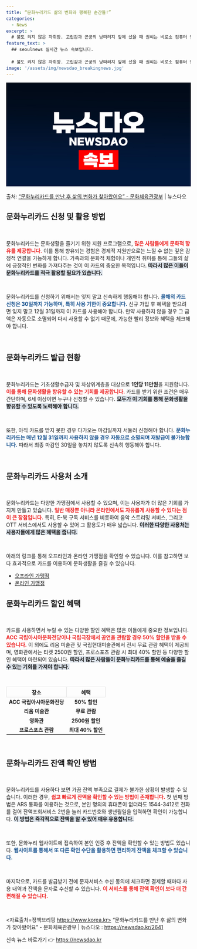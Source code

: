 ```yaml
---
title: “문화누리카드 삶의 변화와 행복한 순간들!”
categories:
  - News
excerpt: >
  # 불도 켜지 않은 자취방. 고립감과 곤궁의 낭떠러지 앞에 섰을 때 권씨는 비로소 컴퓨터 앞에 앉았다. 자신…
feature_text: >
  ## seoulnews 실시간 뉴스 속보입니다.

  # 불도 켜지 않은 자취방. 고립감과 곤궁의 낭떠러지 앞에 섰을 때 권씨는 비로소 컴퓨터 앞에 앉았다. 자신…
image: '/assets/img/newsdao_breakingnews.jpg'
---
```


![뉴스다오 속보](/assets/img/newsdao_breakingnews.jpg)

<p>출처: <a href="https://newsdao.kr/2641" rel="dofollow">“문화누리카드를 만난 후 삶의 변화가 찾아왔어요” - 문화체육관광부</a> | 뉴스다오</p>

<h2 data-ke-size="size26">문화누리카드 신청 및 활용 방법</h2>

<p data-ke-size="size16">&nbsp;</p>

문화누리카드는 문화생활을 즐기기 위한 지원 프로그램으로, <b><span style="color: #ee2323;">많은 사람들에게 문화적 향유를 제공합니다.</span></b> 이를 통해 향유되는 경험은 경제적 지원만으로는 느낄 수 없는 깊은 감정적 연결을 가능하게 합니다. 가족과의 문화적 체험이나 개인적 취미를 통해 그들의 삶에 긍정적인 변화를 가져다주는 것이 이 카드의 중요한 목적입니다. <b><span style="background-color: #21538527;">따라서 많은 이들이 문화누리카드를 적극 활용할 필요가 있습니다.</span></b>

<p data-ke-size="size16">&nbsp;</p>

문화누리카드를 신청하기 위해서는 잊지 말고 신속하게 행동해야 합니다. <b><span style="color: #1a5490;">올해의 카드 신청은 30일까지 가능하며, 특히 사용 기한이 중요합니다.</span></b> 신규 가입 후 혜택을 받으려면 잊지 말고 12월 31일까지 이 카드를 사용해야 합니다. 만약 사용하지 않을 경우 그 금액은 자동으로 소멸되어 다시 사용할 수 없기 때문에, 가능한 빨리 정보와 혜택을 체크해야 합니다.

<p data-ke-size="size16">&nbsp;</p>

<h2 data-ke-size="size26">문화누리카드 발급 현황</h2>

<p data-ke-size="size16">&nbsp;</p>

문화누리카드는 기초생활수급자 및 차상위계층을 대상으로 **1인당 11만원**을 지원합니다. <b><span style="color: #ee2323;">이를 통해 문화생활을 향유할 수 있는 기회를 제공합니다.</span></b> 카드를 받기 위한 조건은 매우 간단하며, 6세 이상이면 누구나 신청할 수 있습니다. <b><span style="background-color: #21538527;">모두가 이 기회를 통해 문화생활을 향유할 수 있도록 노력해야 합니다.</span></b>

<p data-ke-size="size16">&nbsp;</p>

또한, 아직 카드를 받지 못한 경우 다가오는 마감일까지 서둘러 신청해야 합니다. <b><span style="color: #1a5490;">문화누리카드는 매년 12월 31일까지 사용하지 않을 경우 자동으로 소멸되며 재발급이 불가능합니다.</span></b> 따라서 최종 마감인 30일을 놓치지 않도록 신속히 행동해야 합니다.

<p data-ke-size="size16">&nbsp;</p>

<h2 data-ke-size="size26">문화누리카드 사용처 소개</h2>

<p data-ke-size="size16">&nbsp;</p>

문화누리카드는 다양한 가맹점에서 사용할 수 있으며, 이는 사용자가 더 많은 기회를 가지게 만들고 있습니다. <b><span style="color: #ee2323;">일반 매장뿐 아니라 온라인에서도 자유롭게 사용할 수 있다는 점이 큰 장점입니다.</span></b> 특히, E-북 구독 서비스를 비롯하여 음악 스트리밍 서비스, 그리고 OTT 서비스에서도 사용할 수 있어 그 활용도가 매우 넓습니다. <b><span style="background-color: #21538527;">이러한 다양한 사용처는 사용자들에게 많은 혜택을 줍니다.</span></b>

<p data-ke-size="size16">&nbsp;</p>

아래의 링크를 통해 오프라인과 온라인 가맹점을 확인할 수 있습니다. 이를 참고하면 보다 효과적으로 카드를 이용하여 문화생활을 즐길 수 있습니다. 

<ul>
    <li><a href="https://www.mnuri.kr/useOfCard/offlineMerchants.do">오프라인 가맹점</a></li>
    <li><a href="https://www.mnuri.kr/useOfCard/onlineMerchants.do">온라인 가맹점</a></li>
</ul>

<h2 data-ke-size="size26">문화누리카드 할인 혜택</h2>

<p data-ke-size="size16">&nbsp;</p>

카드를 사용하면서 누릴 수 있는 다양한 할인 혜택은 많은 이들에게 중요한 정보입니다. <b><span style="color: #ee2323;">ACC 국립아시아문화전당이나 국립극장에서 공연을 관람할 경우 50% 할인을 받을 수 있습니다.</span></b> 이 외에도 리움 미술관 및 국립현대미술관에서 전시 무료 관람 혜택이 제공되며, 영화관에서는 티켓 2500원 할인, 프로스포츠 관람 시 최대 40% 할인 등 다양한 할인 혜택이 마련되어 있습니다. <b><span style="background-color: #21538527;">따라서 많은 사람들이 문화누리카드를 통해 예술을 즐길 수 있는 기회를 가져야 합니다.</span></b>

<p data-ke-size="size16">&nbsp;</p>

<table style="width:100%; border-collapse: collapse;">
    <thead>
        <tr>
            <th style="text-align: center; border: 1px solid #dddddd;">장소</th>
            <th style="text-align: center; border: 1px solid #dddddd;">혜택</th>
        </tr>
    </thead>
    <tbody>
        <tr>
            <td style="text-align: center; height: 17px;"><b>ACC 국립아시아문화전당</b></td>
            <td style="text-align: center; height: 17px;"><b>50% 할인</b></td>
        </tr>
        <tr>
            <td style="text-align: center; height: 17px;"><b>리움 미술관</b></td>
            <td style="text-align: center; height: 17px;"><b>무료 관람</b></td>
        </tr>
        <tr>
            <td style="text-align: center; height: 17px;"><b>영화관</b></td>
            <td style="text-align: center; height: 17px;"><b>2500원 할인</b></td>
        </tr>
        <tr>
            <td style="text-align: center; height: 17px;"><b>프로스포츠 관람</b></td>
            <td style="text-align: center; height: 17px;"><b>최대 40% 할인</b></td>
        </tr>
    </tbody>
</table>

<p data-ke-size="size16">&nbsp;</p>

<h2 data-ke-size="size26">문화누리카드 잔액 확인 방법</h2>

<p data-ke-size="size16">&nbsp;</p>

문화누리카드를 사용하다 보면 가끔 잔액 부족으로 결제가 불가한 상황이 발생할 수 있습니다. 이러한 경우, <b><span style="color: #ee2323;">쉽고 빠르게 잔액을 확인할 수 있는 방법이 존재합니다.</span></b> 첫 번째 방법은 ARS 통화를 이용하는 것으로, 본인 명의의 휴대폰이 없더라도 1544-3412로 전화를 걸어 잔액조회서비스 2번을 눌러 카드번호와 생년월일을 입력하면 확인이 가능합니다. <b><span style="background-color: #21538527;">이 방법은 즉각적으로 잔액을 알 수 있어 매우 유용합니다.</span></b>

<p data-ke-size="size16">&nbsp;</p>

또한, 문화누리 웹사이트에 접속하여 본인 인증 후 잔액을 확인할 수 있는 방법도 있습니다. <b><span style="color: #1a5490;">웹사이트를 통해서 또 다른 확인 수단을 활용하면 편리하게 잔액을 체크할 수 있습니다.</span></b>

<p data-ke-size="size16">&nbsp;</p>

마지막으로, 카드를 발급받기 전에 문자서비스 수신 동의에 체크하면 결제할 때마다 사용 내역과 잔액을 문자로 수신할 수 있습니다. <b><span style="color: #ee2323;">이 서비스를 통해 잔액 확인이 보다 더 간편해질 수 있습니다.</span></b>

<p data-ke-size="size16">&nbsp;</p>

<자료출처=정책브리핑 https://www.korea.kr> “문화누리카드를 만난 후 삶의 변화가 찾아왔어요” - 문화체육관광부 | 뉴스다오  : https://newsdao.kr/2641 

신속 뉴스 바로가기 👉 <a href="https://newsdao.kr" rel="dofollow">https://newsdao.kr</a>



